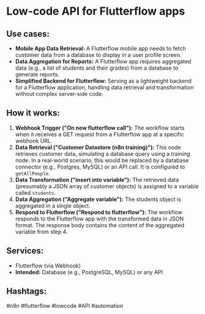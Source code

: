 # Low-code API for Flutterflow apps

## Use cases:

- **Mobile App Data Retrieval:**  A Flutterflow mobile app needs to fetch customer data from a database to display in a user profile screen.
- **Data Aggregation for Reports:** A Flutterflow app requires aggregated data (e.g., a list of students and their grades) from a database to generate reports.
- **Simplified Backend for Flutterflow:** Serving as a lightweight backend for a Flutterflow application, handling data retrieval and transformation without complex server-side code.

## How it works:

1.  **Webhook Trigger ("On new flutterflow call"):** The workflow starts when it receives a GET request from a Flutterflow app at a specific webhook URL.
2.  **Data Retrieval ("Customer Datastore (n8n training)"):** This node retrieves customer data, simulating a database query using a training node.  In a real-world scenario, this would be replaced by a database connector (e.g., Postgres, MySQL) or an API call. It is configured to `getAllPeople`.
3.  **Data Transformation ("insert into variable"):** The retrieved data (presumably a JSON array of customer objects) is assigned to a variable called `students`.
4.  **Data Aggregation ("Aggregate variable"):** The students object is aggregated in a single object.
5.  **Respond to Flutterflow ("Respond to flutterflow"):** The workflow responds to the Flutterflow app with the transformed data in JSON format. The response body contains the content of the aggregated variable from step 4.

## Services:

-   Flutterflow (via Webhook)
-   **Intended:** Database (e.g., PostgreSQL, MySQL) or any API

## Hashtags:

#n8n #flutterflow #lowcode #API #automation
